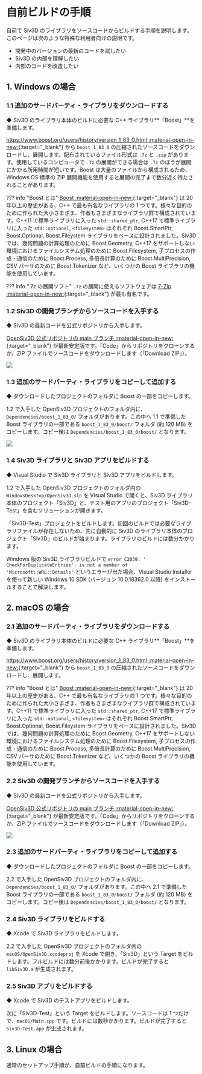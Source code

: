 # 自前ビルドの手順
自前で Siv3D のライブラリをソースコードからビルドする手順を説明します。このページは次のような特殊な利用者向けの説明です。

- 開発中のバージョンの最新のコードを試したい
- Siv3D の内部を理解したい
- 内部のコードを改造したい

## 1. Windows の場合
### 1.1 追加のサードパーティ・ライブラリをダウンロードする
◆ Siv3D のライブラリ本体のビルドに必要な C++ ライブラリ**「Boost」**を準備します。

[https://www.boost.org/users/history/version_1_83_0.html :material-open-in-new:](https://www.boost.org/users/history/version_1_83_0.html){:target="_blank"} から `boost_1_83_0` の圧縮されたソースコードをダウンロードし、展開します。配布されているファイル形式は `.7z` と `.zip` があります。使用しているコンピュータで `.7z` の展開ができる場合は `.7z` のほうが展開にかかる所用時間が短いです。Boost は大量のファイルから構成されるため、Windows OS 標準の ZIP 展開機能を使用すると展開の完了まで数分近く待たされることがあります。

??? info "Boost とは"
    [Boost :material-open-in-new:](https://www.boost.org/){:target="_blank"} は 20 年以上の歴史がある、C++ で最も有名なライブラリの 1 つです。様々な目的のために作られた大小さまざま、作者もさまざまなライブラリ群で構成されています。C++11 で標準ライブラリに入った `std::shared_ptr`, C++17 で標準ライブラリに入った `std::optional`, `<filesystem>` はそれぞれ Boost.SmartPtr, Boost.Optional, Boost.Fileystem ライブラリをベースに設計されました。Siv3D では、幾何問題の計算処理のために Boost.Geometry, C++17 をサポートしない環境におけるファイルシステム処理のために Boost.Filesystem, 子プロセスの作成・通信のために Boost.Process, 多倍長計算のために Boost.MultiPrecision, CSV パーサのために Boost.Tokenizer など、いくつかの Boost ライブラリの機能を使用しています。

??? info ".7z の展開ソフト"
    `.7z` の展開に使えるソフトウェアは [7-Zip :material-open-in-new:](https://sevenzip.osdn.jp/){:target="_blank"} が最も有名です。

### 1.2 Siv3D の開発ブランチからソースコードを入手する
◆ Siv3D の最新コードを公式リポジトリから入手します。

[OpenSiv3D 公式リポジトリの main ブランチ :material-open-in-new:](https://github.com/Siv3D/OpenSiv3D){:target="_blank"} が最新安定版です。「Code」からリポジトリをクローンするか、ZIP ファイルでソースコードをダウンロードします（「Download ZIP」）。

![](https://raw.githubusercontent.com/Siv3D/siv3d.site.resource/main/v6/download/ubuntu/repo.png)


### 1.3 追加のサードパーティ・ライブラリをコピーして追加する
◆ ダウンロードしたプロジェクトのフォルダに Boost の一部をコピーします。

1.2 で入手した OpenSiv3D プロジェクトのフォルダ内に、`Dependencies/boost_1_83_0/` フォルダがあります。この中へ 1.1 で準備した Boost ライブラリの一部である `boost_1_83_0/boost/` フォルダ (約 120 MB) をコピーします。コピー後は `Dependencies/boost_1_83_0/boost/` となります。

![](https://raw.githubusercontent.com/Siv3D/siv3d.site.resource/main/v6/develop/boost.png)


### 1.4 Siv3D ライブラリと Siv3D アプリをビルドする
◆ Visual Studio で Siv3D ライブラリと Siv3D アプリをビルドします。

1.2 で入手した OpenSiv3D プロジェクトのフォルダ内の `WindowsDesktop/OpenSiv3D.sln` を Visual Studio で開くと、Siv3D ライブラリ本体のプロジェクト「Siv3D」と、テスト用のアプリのプロジェクト「Siv3D-Test」を含むソリューションが開きます。

「Siv3D-Test」プロジェクトをビルドします。初回のビルドでは必要なライブラリファイルが存在しないため、先に自動的に Siv3D のライブラリ本体のプロジェクト「Siv3D」のビルドが始まります。ライブラリのビルドには数分かかります。

Windows 版の Siv3D ライブラリビルドで `error C2039: '​CheckForDuplicateEntries': is not a member of 'Microsoft::WRL::Details'` というエラーが出た場合、Visual Studio Installer を使って新しい Windows 10 SDK (バージョン 10.0.18362.0 以降) をインストールすることで解決します。

## 2. macOS の場合

### 2.1 追加のサードパーティ・ライブラリをダウンロードする
◆ Siv3D のライブラリ本体のビルドに必要な C++ ライブラリ**「Boost」**を準備します。

[https://www.boost.org/users/history/version_1_83_0.html :material-open-in-new:](https://www.boost.org/users/history/version_1_83_0.html){:target="_blank"} から `boost_1_83_0` の圧縮されたソースコードをダウンロードし、展開します。

??? info "Boost とは"
    [Boost :material-open-in-new:](https://www.boost.org/){:target="_blank"} は 20 年以上の歴史がある、C++ で最も有名なライブラリの 1 つです。様々な目的のために作られた大小さまざま、作者もさまざまなライブラリ群で構成されています。C++11 で標準ライブラリに入った `std::shared_ptr`, C++17 で標準ライブラリに入った `std::optional`, `<filesystem>` はそれぞれ Boost.SmartPtr, Boost.Optional, Boost.Fileystem ライブラリをベースに設計されました。Siv3D では、幾何問題の計算処理のために Boost.Geometry, C++17 をサポートしない環境におけるファイルシステム処理のために Boost.Filesystem, 子プロセスの作成・通信のために Boost.Process, 多倍長計算のために Boost.MultiPrecision, CSV パーサのために Boost.Tokenizer など、いくつかの Boost ライブラリの機能を使用しています。


### 2.2 Siv3D の開発ブランチからソースコードを入手する
◆ Siv3D の最新コードを公式リポジトリから入手します。

[OpenSiv3D 公式リポジトリの main ブランチ :material-open-in-new:](https://github.com/Siv3D/OpenSiv3D){:target="_blank"} が最新安定版です。「Code」からリポジトリをクローンするか、ZIP ファイルでソースコードをダウンロードします（「Download ZIP」）。

![](https://raw.githubusercontent.com/Siv3D/siv3d.site.resource/main/v6/download/ubuntu/repo.png)


### 2.3 追加のサードパーティ・ライブラリをコピーして追加する
◆ ダウンロードしたプロジェクトのフォルダに Boost の一部をコピーします。

2.2 で入手した OpenSiv3D プロジェクトのフォルダ内に、`Dependencies/boost_1_83_0/` フォルダがあります。この中へ 2.1 で準備した Boost ライブラリの一部である `boost_1_83_0/boost/` フォルダ (約 120 MB) をコピーします。コピー後は `Dependencies/boost_1_83_0/boost/` となります。


### 2.4 Siv3D ライブラリをビルドする
◆ Xcode で Siv3D ライブラリをビルドします。

2.2 で入手した OpenSiv3D プロジェクトのフォルダ内の `macOS/OpenSiv3D.xcodeproj` を Xcode で開き、「Siv3D」という Target をビルドします。フルビルドには数分前後かかります。ビルドが完了すると `libSiv3D.a` が生成されます。


### 2.5 Siv3D アプリをビルドする
◆ Xcode で Siv3D のテストアプリをビルドします。

次に「Siv3D-Test」という Target をビルドします。ソースコードは 1 つだけで、`macOS/Main.cpp` です。ビルドには数秒かかります。ビルドが完了すると `Siv3D-Test.app` が生成されます。


## 3. Linux の場合
通常のセットアップ手順が、自前ビルドの手順になります。
